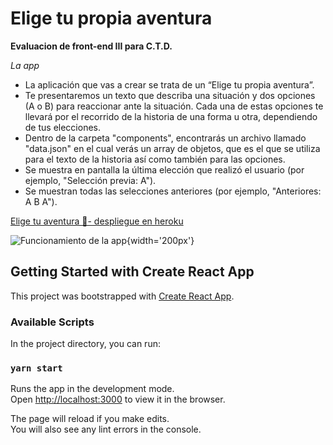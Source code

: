 # Elige tu propia aventura

**Evaluacion de front-end III para C.T.D.**

*La app*
-   La aplicación que vas a crear se trata de un “Elige tu propia aventura”.
-   Te presentaremos un texto que describa una situación y dos opciones (A o B) para reaccionar ante la situación. Cada una de estas opciones te llevará por el recorrido de la historia de una forma u otra, dependiendo de tus elecciones.  
-   Dentro de la carpeta "components", encontrarás un archivo llamado "data.json" en el cual verás un array de objetos, que es el que se utiliza para el texto de la historia así como también para las opciones.
-   Se muestra en pantalla la última elección que realizó el usuario (por ejemplo, "Selección previa: A").
-   Se muestran todas las selecciones anteriores (por ejemplo, "Anteriores: A B A").  

[Elige tu aventura 🚀- despliegue en heroku](https://damp-thicket-60623.herokuapp.com/)


![Funcionamiento de la app](https://i.imgur.com/2viuWyd.gif){width='200px'}

## Getting Started with Create React App

This project was bootstrapped with [Create React App](https://github.com/facebook/create-react-app).

### Available Scripts

In the project directory, you can run:

### `yarn start`

Runs the app in the development mode.\
Open [http://localhost:3000](http://localhost:3000) to view it in the browser.

The page will reload if you make edits.\
You will also see any lint errors in the console.
